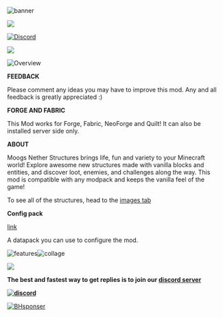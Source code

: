 ![banner](https://www.bisecthosting.com/images/CF/Moogs_Nether_Structures/BH_MNS_header.webp)

[![](https://ko-fi.com/img/githubbutton_sm.svg)](https://ko-fi.com/D1D8LKA5N)

[![Discord](https://img.shields.io/discord/869218732650688543?color=c20045&label=DISCORD&style=for-the-badge)](https://discord.com/invite/S5nffJbuvA)

[![](https://img.shields.io/badge/My-projects-c20045?style=for-the-badge&logo=curseforge)](https://www.curseforge.com/members/finndog_123/projects)

![Overview](https://www.bisecthosting.com/images/CF/Moogs_Nether_Structures/BH_MNS_overview.webp)

**FEEDBACK**

Please comment any ideas you may have to improve this mod. Any and all feedback is greatly appreciated :)

**FORGE AND FABRIC**

This Mod works for Forge, Fabric, NeoForge and Quilt! It can also be installed server side only.

**ABOUT**

Moogs Nether Structures brings life, fun and variety to your Minecraft world! Explore awesome new structures made with vanilla blocks and entities, and discover loot, enemies, and challenges along the way. This mod is compatible with any modpack and keeps the vanilla feel of the game!

To see all of the structures, head to the [images tab](https://www.curseforge.com/minecraft/mc-mods/moogs-nether-structures/screenshots)

**Config pack**

[link](https://www.curseforge.com/minecraft/texture-packs/mns-moogs-nether-structure-config-pack)

A datapack you can use to configure the mod.

![features](https://www.bisecthosting.com/images/CF/Moogs_Nether_Structures/BH_MNS_features.webp)![collage](https://imgur.com/RH0cIuq.png)

![](https://www.bisecthosting.com/images/CF/Moogs_Nether_Structures/BH_MNS_discord.webp)

**The best and fastest way to get replies is to join our [discord server](https://discord.gg/S5nffJbuvA)**

[**![discord](https://i.imgur.com/sfAmR3Y.png)**](https://discord.gg/S5nffJbuvA)

  
[![BHsponser](https://www.bisecthosting.com/images/CF/Moogs_Nether_Structures/BH_MNS_promo.webp)](https://bisecthosting.com/moogsmods)